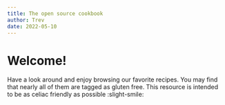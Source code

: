 ```yaml
---
title: The open source cookbook
author: Trev
date: 2022-05-10
---
```


# Welcome!

Have a look around and enjoy browsing our favorite recipes. You may find that nearly all of them are tagged as gluten free. This resource is intended to be as celiac friendly as possible :slight-smile:
